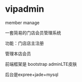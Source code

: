 # vipadmin
member manage
 
 一套简易的门店会员管理系统
 
 功能：门店店主注册
 
 管理本店会员
 
 前端框架是 bootstrap  adminLTE皮肤
 
 后台是expree+jade+mysql

       
